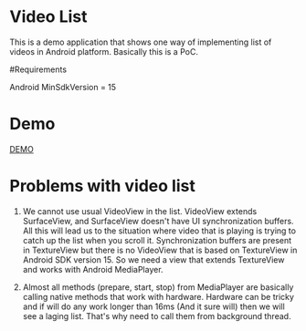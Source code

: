 # Video List 
This is a demo application that shows one way of implementing list of videos in Android platform.
Basically this is a PoC.

#Requirements

Android MinSdkVersion = 15

# Demo
[DEMO](https://cloud.githubusercontent.com/assets/2686355/10178901/4a8e4b82-670b-11e5-94a0-77373d8e6f88.gif)


# Problems with video list
1. We cannot use usual VideoView in the list. VideoView extends SurfaceView, and SurfaceView doesn't have UI synchronization buffers. All this will lead us to the situation where video that is playing is trying to catch up the list when you scroll it. Synchronization buffers are present in TextureView but there is no VideoView that is based on TextureView in Android SDK version 15. So we need a view that extends TextureView and works with Android MediaPlayer.

2. Almost all methods (prepare, start, stop) from MediaPlayer are basically calling native methods that work with hardware. Hardware can be tricky and if will do any work longer than 16ms (And it sure will) then we will see a laging list. That's why need to call them from background thread.

